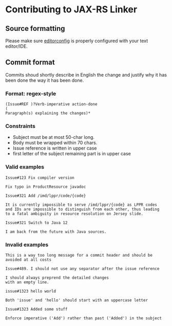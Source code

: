 # Contributing to JAX-RS Linker

## Source formatting

Please make sure [editorconfig](http://editorconfig.org/) is 
properly configured with your text editor/IDE.

## Commit format

Commits shoud shortly describe in English the change and justify 
why it has been done the way it has been done.

### Format: regex-style

```
(Issue#REF )?Verb-imperative action-done
(
Paragraph(s) explaining the changes)*
```

### Constraints

 - Subject must be at most 50-char long.
 - Body must be wrapped within 70 chars.
 - Issue reference is written in upper case
 - first letter of the subject remaining part is in upper case

### Valid examples

`Issue#123 Fix compiler version`

`Fix typo in ProductResource javadoc`
```
Issue#321 Add /imd/lppr/code/{code}

It is currently impossible to serve /imd/lppr/{code} as LPPR codes 
and IDs are impossible to distinguish from each other, thus leading
to a fatal ambiguity in resource resolution on Jersey slide.
```
```
Issue#321 Switch to Java 12

I am back from the future with Java sources.
```

### Invalid examples

`This is a way too long message for a commit header and should be avoided at all costs`

`Issue#489. I should not use any separator after the issue reference`
```
I should always preprend the detailed changes
with an empty line.
```
```
issue#1323 hello world

Both 'issue' and 'hello' should start with an uppercase letter
```
```
Issue#1323 Added some stuff

Enforce imperative ('Add') rather than past ('Added') in the subject
```

